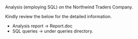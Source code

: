 Analysis (employing SQL) on the Northwind Traders Company.

Kindly review the below for the detailed information. 

* Analysis report -> Report.doc
* SQL queries -> under queries directory.
